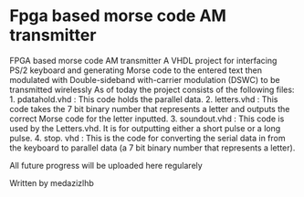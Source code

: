 # Fpga based morse code AM transmitter
 FPGA based morse code AM transmitter
 A VHDL project for interfacing PS/2 keyboard and generating Morse code to the entered text then modulated with Double-sideband with-carrier modulation (DSWC) to be transmitted wirelessly
 As of today the project consists of the following files:
	1. pdatahold.vhd : This code holds the parallel data.
	2. letters.vhd : This code takes the 7 bit binary number that represents a letter and outputs the correct Morse code for the letter inputted.
	3. soundout.vhd : This code is used by the Letters.vhd.  It is for outputting either a short pulse or a long pulse.
	4. stop. vhd : This is the code for converting the serial data in from the keyboard to parallel data (a 7 bit binary number that represents a letter).



All future progress will be uploaded here regularely 

Written by medazizlhb